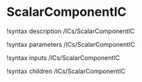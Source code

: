 <!-- MOOSE Documentation Stub: Remove this when content is added. -->

# ScalarComponentIC
!syntax description /ICs/ScalarComponentIC

!syntax parameters /ICs/ScalarComponentIC

!syntax inputs /ICs/ScalarComponentIC

!syntax children /ICs/ScalarComponentIC
